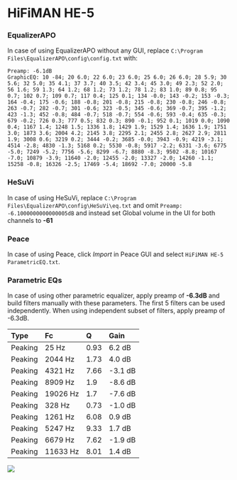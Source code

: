 # HiFiMAN HE-5

### EqualizerAPO
In case of using EqualizerAPO without any GUI, replace `C:\Program Files\EqualizerAPO\config\config.txt`
with:
```
Preamp: -6.1dB
GraphicEQ: 10 -84; 20 6.0; 22 6.0; 23 6.0; 25 6.0; 26 6.0; 28 5.9; 30 5.6; 32 5.0; 35 4.1; 37 3.7; 40 3.5; 42 3.4; 45 3.0; 49 2.3; 52 2.0; 56 1.6; 59 1.3; 64 1.2; 68 1.2; 73 1.2; 78 1.2; 83 1.0; 89 0.8; 95 0.7; 102 0.7; 109 0.7; 117 0.4; 125 0.1; 134 -0.0; 143 -0.2; 153 -0.3; 164 -0.4; 175 -0.6; 188 -0.8; 201 -0.8; 215 -0.8; 230 -0.8; 246 -0.8; 263 -0.7; 282 -0.7; 301 -0.6; 323 -0.5; 345 -0.6; 369 -0.7; 395 -1.2; 423 -1.3; 452 -0.8; 484 -0.7; 518 -0.7; 554 -0.6; 593 -0.4; 635 -0.3; 679 -0.2; 726 0.3; 777 0.5; 832 0.3; 890 -0.1; 952 0.1; 1019 0.0; 1090 0.4; 1167 1.4; 1248 1.5; 1336 1.8; 1429 1.9; 1529 1.4; 1636 1.9; 1751 3.0; 1873 3.6; 2004 4.2; 2145 3.8; 2295 2.1; 2455 2.8; 2627 2.9; 2811 1.9; 3008 0.6; 3219 0.2; 3444 -0.2; 3685 -0.0; 3943 -0.9; 4219 -3.1; 4514 -2.8; 4830 -1.3; 5168 0.2; 5530 -0.8; 5917 -2.2; 6331 -3.6; 6775 -5.0; 7249 -5.2; 7756 -5.6; 8299 -6.7; 8880 -8.3; 9502 -8.8; 10167 -7.0; 10879 -3.9; 11640 -2.0; 12455 -2.0; 13327 -2.0; 14260 -1.1; 15258 -0.8; 16326 -2.5; 17469 -5.4; 18692 -7.0; 20000 -5.8
```

### HeSuVi
In case of using HeSuVi, replace `C:\Program Files\EqualizerAPO\config\HeSuVi\eq.txt` and omit `Preamp:
-6.1000000000000005dB` and instead set Global volume in the UI for both channels to **-61**

### Peace
In case of using Peace, click *Import* in Peace GUI and select `HiFiMAN HE-5 ParametricEQ.txt`.

### Parametric EQs
In case of using other parametric equalizer, apply preamp of **-6.3dB** and build filters manually
with these parameters. The first 5 filters can be used independently.
When using independent subset of filters, apply preamp of -6.3dB.

| Type    | Fc       |    Q | Gain    |
|:--------|:---------|:-----|:--------|
| Peaking | 25 Hz    | 0.93 | 6.2 dB  |
| Peaking | 2044 Hz  | 1.73 | 4.0 dB  |
| Peaking | 4321 Hz  | 7.66 | -3.1 dB |
| Peaking | 8909 Hz  | 1.9  | -8.6 dB |
| Peaking | 19026 Hz | 1.7  | -7.6 dB |
| Peaking | 328 Hz   | 0.73 | -1.0 dB |
| Peaking | 1261 Hz  | 6.08 | 0.9 dB  |
| Peaking | 5247 Hz  | 9.33 | 1.7 dB  |
| Peaking | 6679 Hz  | 7.62 | -1.9 dB |
| Peaking | 11633 Hz | 8.01 | 1.4 dB  |

![](https://raw.githubusercontent.com/jaakkopasanen/AutoEq/master/results/headphonecom/sbaf-serious/HiFiMAN%20HE-5/HiFiMAN%20HE-5.png)